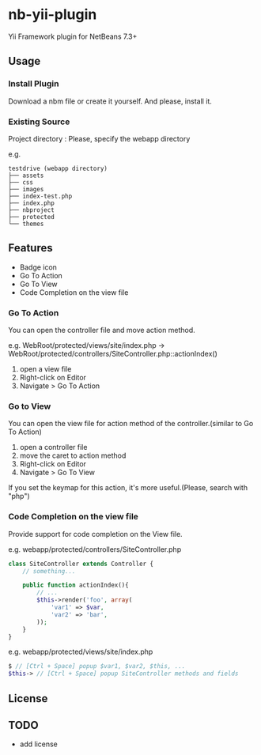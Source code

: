 nb-yii-plugin
=============

Yii Framework plugin for NetBeans 7.3+

## Usage

### Install Plugin

Download a nbm file or create it yourself. And please, install it.

### Existing Source

Project directory : Please, specify the webapp directory 

e.g. 

    testdrive (webapp directory)
    ├── assets
    ├── css
    ├── images
    ├── index-test.php
    ├── index.php
    ├── nbproject
    ├── protected
    └── themes

## Features

- Badge icon
- Go To Action 
- Go To View
- Code Completion on the view file


### Go To Action

You can open the controller file and move action method.

e.g. WebRoot/protected/views/site/index.php -> WebRoot/protected/controllers/SiteController.php::actionIndex()

1. open a view file
2. Right-click on Editor
3. Navigate > Go To Action

### Go to View

You can open the view file for action method of the controller.(similar to Go To Action)

1. open a controller file
2. move the caret to action method
3. Right-click on Editor
4. Navigate > Go To View

If you set the keymap for this action, it's more useful.(Please, search with "php")

### Code Completion on the view file
Provide support for code completion on the View file. 

e.g. webapp/protected/controllers/SiteController.php
```php
class SiteController extends Controller {
    // something...

    public function actionIndex(){
        // ...
        $this->render('foo', array(
            'var1' => $var,
            'var2' => 'bar',
        ));
    }
}
```

e.g. webapp/protected/views/site/index.php

```php
$ // [Ctrl + Space] popup $var1, $var2, $this, ...
$this-> // [Ctrl + Space] popup SiteController methods and fields
```

## License

## TODO

- add license

